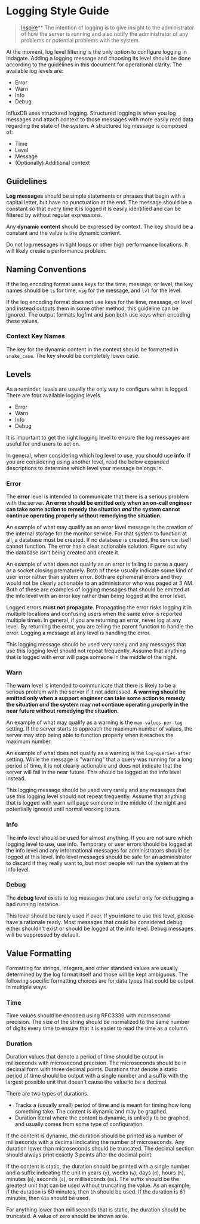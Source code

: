 # Logging Style Guide

> [Inspire](https://github.com/influxdata/influxdb/edit/master/logger/style_guide.md)**
The intention of logging is to give insight to the administrator of how
the server is running and also notify the administrator of any problems
or potential problems with the system.

At the moment, log level filtering is the only option to configure
logging in Indagate. Adding a logging message and choosing its level
should be done according to the guidelines in this document for
operational clarity. The available log levels are:

* Error
* Warn
* Info
* Debug

InfluxDB uses structured logging. Structured logging is when you log
messages and attach context to those messages with more easily read data
regarding the state of the system. A structured log message is composed
of:

* Time
* Level
* Message
* (Optionally) Additional context

## Guidelines

**Log messages** should be simple statements or phrases that begin with
a capital letter, but have no punctuation at the end. The message should be a
constant so that every time it is logged it is easily identified and can
be filtered by without regular expressions.

Any **dynamic content** should be expressed by context. The key should
be a constant and the value is the dynamic content.

Do not log messages in tight loops or other high performance locations.
It will likely create a performance problem.

## Naming Conventions

If the log encoding format uses keys for the time, message, or level,
the key names should be `ts` for time, `msg` for the message, and
`lvl` for the level.

If the log encoding format does not use keys for the time, message, or
level and instead outputs them in some other method, this guideline can
be ignored. The output formats logfmt and json both use keys when
encoding these values.

### Context Key Names

The key for the dynamic content in the context should be formatted in
`snake_case`. The key should be completely lower case.

## Levels

As a reminder, levels are usually the only way to configure what is
logged. There are four available logging levels.

* Error
* Warn
* Info
* Debug

It is important to get the right logging level to ensure the log
messages are useful for end users to act on.

In general, when considering which log level to use, you should use
**info**. If you are considering using another level, read the below
expanded descriptions to determine which level your message belongs in.

### Error

The **error** level is intended to communicate that there is a serious
problem with the server. **An error should be emitted only when an
on-call engineer can take some action to remedy the situation _and_ the
system cannot continue operating properly without remedying the
situation.**

An example of what may qualify as an error level message is the creation
of the internal storage for the monitor service. For that system to
function at all, a database must be created. If no database is created,
the service itself cannot function. The error has a clear actionable
solution. Figure out why the database isn't being created and create it.

An example of what does not qualify as an error is failing to parse a
query or a socket closing prematurely. Both of these usually indicate
some kind of user error rather than system error. Both are ephemeral
errors and they would not be clearly actionable to an administrator who
was paged at 3 AM. Both of these are examples of logging messages that
should be emitted at the info level with an error key rather than being
logged at the error level.

Logged errors **must not propagate**. Propagating the error risks
logging it in multiple locations and confusing users when the same error
is reported multiple times. In general, if you are returning an error,
never log at any level. By returning the error, you are telling the
parent function to handle the error. Logging a message at any level is
handling the error.

This logging message should be used very rarely and any messages that
use this logging level should not repeat frequently. Assume that
anything that is logged with error will page someone in the middle of
the night.

### Warn

The **warn** level is intended to communicate that there is likely to be
a serious problem with the server if it not addressed. **A warning
should be emitted only when a support engineer can take some action to
remedy the situation _and_ the system may not continue operating
properly in the near future without remedying the situation.**

An example of what may qualify as a warning is the `max-values-per-tag`
setting. If the server starts to approach the maximum number of values,
the server may stop being able to function properly when it reaches the
maximum number.

An example of what does not qualify as a warning is the
`log-queries-after` setting. While the message is "warning" that a query
was running for a long period of time, it is not clearly actionable and
does not indicate that the server will fail in the near future. This
should be logged at the info level instead.

This logging message should be used very rarely and any messages that
use this logging level should not repeat frequently. Assume that
anything that is logged with warn will page someone in the middle of the
night and potentially ignored until normal working hours.

### Info

The **info** level should be used for almost anything. If you are not
sure which logging level to use, use info. Temporary or user errors
should be logged at the info level and any informational messages for
administrators should be logged at this level. Info level messages
should be safe for an administrator to discard if they really want to,
but most people will run the system at the info level.

### Debug

The **debug** level exists to log messages that are useful only for
debugging a bad running instance.

This level should be rarely used if ever. If you intend to use this
level, please have a rationale ready. Most messages that could be
considered debug either shouldn't exist or should be logged at the info
level. Debug messages will be suppressed by default.

## Value Formatting

Formatting for strings, integers, and other standard values are usually
determined by the log format itself and those will be kept ambiguous.
The following specific formatting choices are for data types that could
be output in multiple ways.

### Time

Time values should be encoded using RFC3339 with microsecond precision.
The size of the string should be normalized to the same number of digits
every time to ensure that it is easier to read the time as a column.

### Duration

Duration values that denote a period of time should be output in
milliseconds with microsecond precision. The microseconds should be in
decimal form with three decimal points. Durations that denote a static
period of time should be output with a single number and a suffix with
the largest possible unit that doesn't cause the value to be a decimal.

There are two types of durations.

* Tracks a (usually small) period of time and is meant for timing how
  long something take. The content is dynamic and may be graphed.
* Duration literal where the content is dynamic, is unlikely to be
  graphed, and usually comes from some type of configuration.

If the content is dynamic, the duration should be printed as a number of
milliseconds with a decimal indicating the number of microseconds. Any
duration lower than microseconds should be truncated. The decimal section
should always print exactly 3 points after the decimal point.

If the content is static, the duration should be printed with a single
number and a suffix indicating the unit in years (`y`), weeks (`w`),
days (`d`), hours (`h`), minutes (`m`), seconds (`s`), or
milliseconds (`ms`). The suffix should be the greatest unit that can be
used without truncating the value. As an example, if the duration is
60 minutes, then `1h` should be used. If the duration is 61 minutes,
then `61m` should be used.

For anything lower than milliseconds that is static, the duration should
be truncated. A value of zero should be shown as `0s`.
